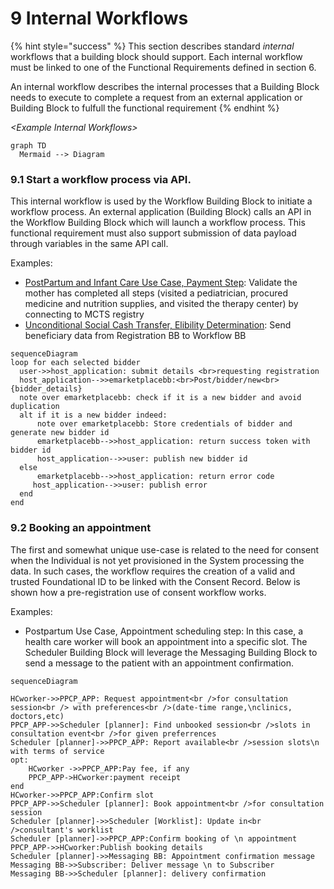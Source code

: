 # 9 Internal Workflows

{% hint style="success" %}
This section describes standard _internal_ workflows that a building block should support. Each internal workflow must be linked to one of the Functional Requirements defined in section 6.

An internal workflow describes the internal processes that a Building Block needs to execute to complete a request from an external application or Building Block to fulfull the functional requirement
{% endhint %}

_\<Example Internal Workflows>_

```mermaid
graph TD
  Mermaid --> Diagram
```

### 9.1 Start a workflow process via API.

This internal workflow is used by the Workflow Building Block to initiate a workflow process. An external application (Building Block) calls an API in the Workflow Building Block which will launch a workflow process. This functional requirement must also support submission of data payload through variables in the same API call.

Examples:

* [PostPartum and Infant Care Use Case, Payment Step](https://govstack-global.atlassian.net/wiki/spaces/GH/pages/49381394/PostPartum-01-Example+Implementation+Original+-+multiple+steps): Validate the mother has completed all steps (visited a pediatrician, procured medicine and nutrition supplies, and visited the therapy center) by connecting to MCTS registry
* [Unconditional Social Cash Transfer, Elibility Determination](https://govstack.gitbook.io/product-use-cases/product-use-case/inst-1-unconditional-social-cash-transfer): Send beneficiary data from Registration BB to Workflow BB

```mermaid
sequenceDiagram
loop for each selected bidder
  user->>host_application: submit details <br>requesting registration
  host_application-->>emarketplacebb:<br>Post/bidder/new<br>{bidder_details}
  note over emarketplacebb: check if it is a new bidder and avoid duplication
  alt if it is a new bidder indeed:
      note over emarketplacebb: Store credentials of bidder and generate new bidder id
      emarketplacebb-->>host_application: return success token with bidder id 
      host_application-->>user: publish new bidder id
  else
      emarketplacebb-->>host_application: return error code
     host_application-->>user: publish error
  end
end

```

### 9.2 Booking an appointment

The first and somewhat unique use-case is related to the need for consent when the Individual is not yet provisioned in the System processing the data. In such cases, the workflow requires the creation of a valid and trusted Foundational ID to be linked with the Consent Record. Below is shown how a pre-registration use of consent workflow works.

Examples:

* Postpartum Use Case, Appointment scheduling step: In this case, a health care worker will book an appointment into a specific slot. The Scheduler Building Block will leverage the Messaging Building Block to send a message to the patient with an appointment confirmation.

```mermaid
sequenceDiagram

HCworker->>PPCP_APP: Request appointment<br />for consultation session<br /> with preferences<br />(date-time range,\nclinics, doctors,etc)
PPCP_APP->>Scheduler [planner]: Find unbooked session<br />slots in consultation event<br />for given preferrences
Scheduler [planner]->>PPCP_APP: Report available<br />session slots\n with terms of service
opt: 
    HCworker ->>PPCP_APP:Pay fee, if any
    PPCP_APP->HCworker:payment receipt 
end
HCworker->>PPCP_APP:Confirm slot 
PPCP_APP->>Scheduler [planner]: Book appointment<br />for consultation session 
Scheduler [planner]->>Scheduler [Worklist]: Update in<br />consultant's worklist
Scheduler [planner]->>PPCP_APP:Confirm booking of \n appointment
PPCP_APP->>HCworker:Publish booking details 
Scheduler [planner]->>Messaging BB: Appointment confirmation message
Messaging BB->>Subscriber: Deliver message \n to Subscriber
Messaging BB->>Scheduler [planner]: delivery confirmation
```
